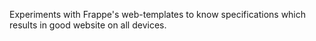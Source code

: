 Experiments with Frappe's web-templates to know specifications which results in good website on all devices.
